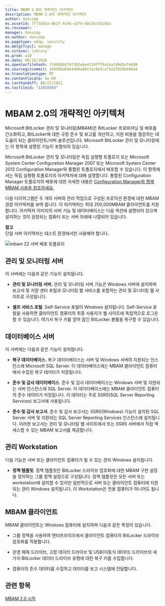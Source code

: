 ```yaml
---
title: MBAM 2.0의 개략적인 아키텍처
description: MBAM 2.0의 개략적인 아키텍처
author: dansimp
ms.assetid: 7f73dd3a-0b1f-4af6-a2f0-d0c5bc5d183a
ms.reviewer: ''
manager: dansimp
ms.author: dansimp
ms.pagetype: mdop, security
ms.mktglfcycl: manage
ms.sitesec: library
ms.prod: w10
ms.date: 06/16/2016
ms.openlocfilehash: f19480b5797362e6e4119fff9a14afd9d5a74d98
ms.sourcegitcommit: 3e0500abde44d6a09c7ac8e3caf5e25929b490a4
ms.translationtype: MT
ms.contentlocale: ko-KR
ms.lasthandoff: 08/23/2021
ms.locfileid: "11910503"
---
```

# <a name="high-level-architecture-for-mbam-20"></a>MBAM 2.0의 개략적인 아키텍처


Microsoft BitLocker 관리 및 모니터링(MBAM)은 BitLocker 프로비저닝 및 배포를 간소화하고, BitLocker에 대한 규정 준수 및 보고를 개선하고, 지원 비용을 절감하는 데 도움이 되는 클라이언트/서버 솔루션입니다. Microsoft BitLocker 관리 및 모니터링에는 이 항목에 설명된 기능이 포함되어 있습니다.

Microsoft BitLocker 관리 및 모니터링은 독립 실행형 토폴로지 또는 Microsoft System Center Configuration Manager 2007 또는 Microsoft System Center 2012 Configuration Manager와 통합된 토폴로지에서 배포할 수 있습니다. 이 항목에서는 독립 실행형 토폴로지의 아키텍처에 대해 설명합니다. 통합된 Configuration Manager 토폴로지의 배포에 대한 자세한 내용은 [Configuration Manager와 함께 MBAM 사용을 참조하세요.](using-mbam-with-configuration-manager.md)

다음 다이어그램은 두 개의 서버와 관리 작업으로 구성된 프로덕션 환경에 대한 MBAM 권장 아키텍처를 보여 줍니다. 이 아키텍처는 최대 200,000MBAM 클라이언트를 지원합니다. 아키텍처 이미지의 서버 기능 및 데이터베이스는 다음 섹션에 설명되어 있으며 설치하는 것이 권장되는 컴퓨터 또는 서버 아래에 나열되어 있습니다.

**참고**  
단일 서버 아키텍처는 테스트 환경에서만 사용해야 합니다.

 

![mbam 22 서버 배포 토폴로지](images/mbam2-3-servers.gif)

## <a name="administration-and-monitoring-server"></a>관리 및 모니터링 서버


이 서버에는 다음과 같은 기능이 설치됩니다.

-   **관리 및 모니터링 서버.** 관리 및 모니터링 서버 기능은 Windows 서버에 설치하며 보고서 및 지원 센터 포털과 모니터링 웹 서비스를 포함하는 관리 및 모니터링 웹 사이트로 구성됩니다.

-   **셀프 서비스 포털**. Self-Service 포털이 Windows 설치됩니다. Self-Service 포털을 사용하면 클라이언트 컴퓨터의 최종 사용자가 웹 사이트에 독립적으로 로그온할 수 있습니다. 여기서 복구 키를 얻어 잠긴 BitLocker 볼륨을 복구할 수 있습니다.

## <a name="database-server"></a>데이터베이스 서버


이 서버에는 다음과 같은 기능이 설치됩니다.

-   **복구 데이터베이스.** 복구 데이터베이스는 서버 및 Windows 서버의 지원되는 인스턴스에 Microsoft SQL Server. 이 데이터베이스에는 MBAM 클라이언트 컴퓨터에서 수집된 복구 데이터가 저장됩니다.

-   **준수 및 감사 데이터베이스**. 준수 및 감사 데이터베이스는 Windows 서버 및 지원되는 서버 인스턴스에 SQL Server. 이 데이터베이스에는 MBAM 클라이언트 컴퓨터의 준수 데이터가 저장됩니다. 이 데이터는 주로 SSRS(SQL Server Reporting Services) 보고서에 사용됩니다.

-   **준수 및 감사 보고서**. 준수 및 감사 보고서는 SSRS(Windows) 기능이 설치된 SQL Server 서버 및 지원되는 SQL Server Reporting Services 인스턴스에 설치됩니다. 이러한 보고서는 관리 및 모니터링 웹 사이트에서 또는 SSRS 서버에서 직접 액세스할 수 있는 MBAM 보고서를 제공합니다.

## <a name="management-workstation"></a>관리 Workstation


다음 기능은 서버 또는 클라이언트 컴퓨터가 될 수 있는 관리 Windows 설치됩니다.

-   **정책 템플릿**. 정책 템플릿은 BitLocker 드라이브 암호화에 대한 MBAM 구현 설정을 정의하는 그룹 정책 설정으로 구성됩니다. 정책 템플릿은 모든 서버 또는 workstation에 설치할 수 있지만 일반적으로 서버 또는 클라이언트 컴퓨터에 지원되는 관리 Windows 설치됩니다. 이 Workstation은 전용 컴퓨터가 아니어도 됩니다.

## <a name="mbam-client"></a><a href="" id="---------mbam-client"></a> MBAM 클라이언트


MBAM 클라이언트는 Windows 컴퓨터에 설치하며 다음과 같은 특징이 있습니다.

-   그룹 정책을 사용하여 엔터프라이즈에서 클라이언트 컴퓨터의 BitLocker 드라이브 암호화를 적용합니다.

-   운영 체제 드라이브, 고정 데이터 드라이브 및 USB(이동식 데이터) 드라이브의 세 가지 BitLocker 데이터 드라이브 유형에 대한 복구 키를 수집합니다.

-   컴퓨터의 준수 데이터를 수집하고 데이터를 보고 시스템에 전달합니다.

## <a name="related-topics"></a>관련 항목


[MBAM 2.0 시작](getting-started-with-mbam-20-mbam-2.md)

 

 





